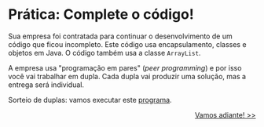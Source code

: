 # Prática: Complete o código!

Sua empresa foi contratada para continuar o desenvolvimento de um código que ficou incompleto. Este código usa encapsulamento, classes e objetos em Java. O código também usa a classe `ArrayList`.

A empresa usa "programação em pares" (*peer programming*) e por isso você vai trabalhar em dupla. Cada dupla vai produzir uma solução, mas a entrega será individual. 

Sorteio de duplas: vamos executar este [programa](../java02/src/ParaGroups.java).

<p align="right"><a href="instructions/README01.md">Vamos adiante! >></a> </p>


